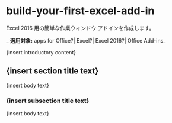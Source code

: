 
# build-your-first-excel-add-in
Excel 2016 用の簡単な作業ウィンドウ アドインを作成します。

 _ **適用対象:** apps for Office?| Excel?| Excel 2016?| Office Add-ins_

{insert introductory content}

## {insert section title text}

{insert body text}


### {insert subsection title text}

{insert body text}

